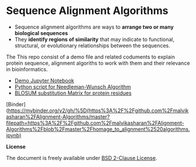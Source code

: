 # Sequence Alignment Algorithms

- Sequence alignment algorithms are ways to **arrange two or many biological sequences** 
- They **identify regions of similarity** that may indicate to functional, structural, or evolutionary relationships between the sequences.

The This repo consist of a demo file and related coduments to explain protein sequence, alignment algoriths to work with them and their relevance in bioinformatics.

- [Demo Jupyter Notebook](https://github.com/malvikasharan/Alignment-Algorithms/blob/master/homage_to_alignment%20algorithms.ipynb)
- [Python script for Needleman-Wunsch Algorithm](https://github.com/malvikasharan/Alignment-Algorithms/blob/master/alignment_simple.py)
- [BLOSUM substitution Matrix for protein residues](https://github.com/malvikasharan/Alignment-Algorithms/blob/master/blosum62.bla)

[Binder](https://mybinder.org/v2/gh/%5D(https%3A%2F%2Fgithub.com%2Fmalvikasharan%2FAlignment-Algorithms/master?filepath=https%3A%2F%2Fgithub.com%2Fmalvikasharan%2FAlignment-Algorithms%2Fblob%2Fmaster%2Fhomage_to_alignment%2520algorithms.ipynb)

**License**

The document is freely available under [BSD 2-Clause License](https://github.com/malvikasharan/Alignment-Algorithms/blob/master/LICENSE).



